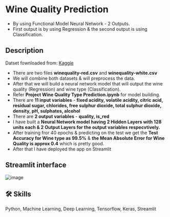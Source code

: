 
# Wine Quality Prediction
- By using Functional Model Neural Network - 2 Outputs. 
- First output is by using Regression & the second output is using Classification.




## Description

Datset fownloaded from: [Kaggle](https://www.kaggle.com/datasets/uciml/red-wine-quality-cortez-et-al-2009)


- There are two files **winequality-red.csv** and **winequality-white.csv**
 - We will combine both datasets & will preprocess the data.
 - After that we will build a neural network model that will output the wine quality (Regression) and wine type (Classification).
 - Refer **Project Wine Quality Type Prediction.ipynb** for model building.
 - There are **11 input variables** -  **fixed acidity, volatile acidity, citric acid, residual sugar, chlorides, free sulphur dioxide, total sulphur dioxide, density, pH, sulphates, alcohol**
 - There are **2 output variables** - **quality, is_red**
 - I have built a **Neural Network model having 2 Hidden Layers with 128 units each & 2 Output Layers for the output variables respecvtively.**
 - After training fror 40 epochs & predicting on the test we get the **Test Accuracy for Wine type as 99.5%** & **the Mean Absolute Error for Wine Quality is approx 0.4** which is pretty good.
 - After that I have deployed the app on Streamlit





## Streamlit interface
![image](https://github.com/sahilkadu96/Project--Wine-Type-Quality-prediction/assets/106151994/e1ff3b14-8193-4da6-b5c0-875965eaf50f)

## 🛠 Skills
Python, Machine Learning, Deep Learning, Tensorflow, Keras, Streamlit

